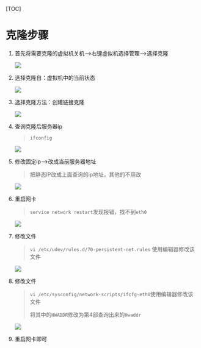 [TOC]

# 克隆步骤

1. 首先将需要克隆的虚拟机关机-->右键虚拟机选择管理-->选择克隆

   ![](https://note.youdao.com/yws/api/personal/file/B6F396AEF7754177B48227BCEC153C29?method=download&shareKey=bca4b93289252bba7be9fec75f7fed19)

2. 选择克隆自：虚拟机中的当前状态

   ![](https://note.youdao.com/yws/api/personal/file/5D1EF675111340EAB778AC196C9573C2?method=download&shareKey=2b7f3ecdf6e3d29d308c4a6b1e742b21)

3. 选择克隆方法：创建链接克隆

   ![](https://note.youdao.com/yws/api/personal/file/353829AEEB804452BE2D3D540586CD98?method=download&shareKey=e8e52e38596f88755bff56e0b2e83ae9)

4. 查询克隆后服务器ip

   > `ifconfig`

   ![](https://note.youdao.com/yws/api/personal/file/6B069CA202F44219B797FB29549F5D97?method=download&shareKey=2357339e244c2c9e83554473e3c9f80f)

   

5. 修改固定ip—>改成当前服务器地址

   > 把静态IP改成上面查询的ip地址，其他的不用改

   ![](https://note.youdao.com/yws/api/personal/file/C9BEBAA73BB2498EAD67666B33E27E43?method=download&shareKey=1bb5988231eb27efaf7b073dda46a846)

6. 重启网卡

   > `service network restart`发现报错，找不到`eth0`

   ![](https://note.youdao.com/yws/api/personal/file/217D365284B9460F82EEE369F4849A1F?method=download&shareKey=9f2918a34be661d37bbc2dca16b64c92)

7. 修改文件

   >  `vi /etc/udev/rules.d/70-persistent-net.rules` 使用编辑器修改该文件

   ![](https://note.youdao.com/yws/api/personal/file/DEE7C7BEDAEA4AD4AFEF4F146E41E2C6?method=download&shareKey=917a5cd1d984bc38d0bbff0b6afb9965)

8. 修改文件

   > `vi /etc/sysconfig/network-scripts/ifcfg-eth0`使用编辑器修改该文件
   >
   > 将其中的`HWADDR`修改为第4部查询出来的`Hwaddr`

   ![](https://note.youdao.com/yws/api/personal/file/46FD8B7596E8478C84695D4A8713056A?method=download&shareKey=057111e84f2106b665834bd05678a327)

9. 重启网卡即可